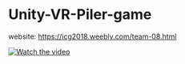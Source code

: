 # Unity-VR-Piler-game

website: https://icg2018.weebly.com/team-08.html

[![Watch the video](https://i9.ytimg.com/vi/oQy1miNRbDE/mq2.jpg?sqp=COXyz_IF&rs=AOn4CLA5JTG8aQaaMdpk0-uWtVURbXF1tQ)](https://youtu.be/oQy1miNRbDE)
